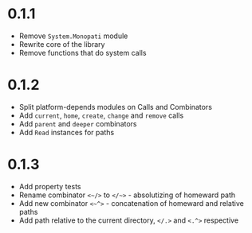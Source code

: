 # 0.1.1
* Remove `System.Monopati` module
* Rewrite core of the library
* Remove functions that do system calls

# 0.1.2
* Split platform-depends modules on Calls and Combinators
* Add `current`, `home`, `create`, `change` and `remove` calls
* Add `parent` and `deeper` combinators
* Add `Read` instances for paths

# 0.1.3
* Add property tests
* Rename combinator `<~/>` to `</~>` - absolutizing of homeward path
* Add new combinator `<~^>` - concatenation of homeward and relative paths
* Add path relative to the current directory, `</.>` and `<.^>` respective
